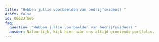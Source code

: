 ```yaml
---
title: "Hebben jullie voorbeelden van bedrijfsvideos? "
draft: false
id: OG62JfGe6
faq:
  question: "Hebben jullie voorbeelden van bedrijfsvideos? "
  answer: Natuurlijk, kijk hier naar ons altijd groeiende portfolio.
---
```

